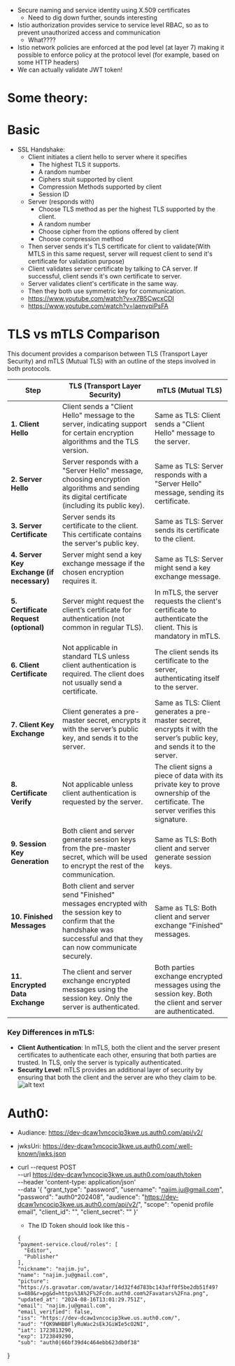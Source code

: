 
- Secure naming and service identity using X.509 certificates
    - Need to dig down further, sounds interesting
- Istio authorization provides service to service level RBAC, so as to prevent unauthorized access and communication
    - What????
- Istio network policies are enforced at the pod level (at layer 7) making it possible to enforce policy at the protocol level (for example, based on some HTTP headers)
- We can actually validate JWT token!

# Some theory:

# Basic
- SSL Handshake:
  - Client initiates a client hello to server where it specifies
    - The highest TLS it supports.
    - A random number
    - Ciphers stuit supported by client
    - Compression Methods supported by client
    - Session ID
  - Server (responds with)
    - Choose TLS method as per the highest TLS supported by the client.
    - A random number
    - Choose cipher from the options offered by client
    - Choose compression method
  - Then server sends it's TLS certificate for client to validate(With MTLS in this same request, server will request client to send it's certificate for validation purpose)
  - Client validates server certificate by talking to CA server. If successful, client sends it's own certificate to server.
  - Server validates client's certificate in the same way.
  - Then they both use symmetric key for communication.
  - https://www.youtube.com/watch?v=x7B5CwcxCDI
  - https://www.youtube.com/watch?v=laenvpiPsFA

# TLS vs mTLS Comparison

This document provides a comparison between TLS (Transport Layer Security) and mTLS (Mutual TLS) with an outline of the steps involved in both protocols.

| **Step** | **TLS (Transport Layer Security)** | **mTLS (Mutual TLS)** |
|----------|------------------------------------|------------------------|
| **1. Client Hello** | Client sends a "Client Hello" message to the server, indicating support for certain encryption algorithms and the TLS version. | Same as TLS: Client sends a "Client Hello" message to the server. |
| **2. Server Hello** | Server responds with a "Server Hello" message, choosing encryption algorithms and sending its digital certificate (including its public key). | Same as TLS: Server responds with a "Server Hello" message, sending its certificate. |
| **3. Server Certificate** | Server sends its certificate to the client. This certificate contains the server's public key. | Same as TLS: Server sends its certificate to the client. |
| **4. Server Key Exchange (if necessary)** | Server might send a key exchange message if the chosen encryption requires it. | Same as TLS: Server might send a key exchange message. |
| **5. Certificate Request (optional)** | Server might request the client’s certificate for authentication (not common in regular TLS). | In mTLS, the server requests the client's certificate to authenticate the client. This is mandatory in mTLS. |
| **6. Client Certificate** | Not applicable in standard TLS unless client authentication is required. The client does not usually send a certificate. | The client sends its certificate to the server, authenticating itself to the server. |
| **7. Client Key Exchange** | Client generates a pre-master secret, encrypts it with the server’s public key, and sends it to the server. | Same as TLS: Client generates a pre-master secret, encrypts it with the server’s public key, and sends it to the server. |
| **8. Certificate Verify** | Not applicable unless client authentication is requested by the server. | The client signs a piece of data with its private key to prove ownership of the certificate. The server verifies this signature. |
| **9. Session Key Generation** | Both client and server generate session keys from the pre-master secret, which will be used to encrypt the rest of the communication. | Same as TLS: Both client and server generate session keys. |
| **10. Finished Messages** | Both client and server send "Finished" messages encrypted with the session key to confirm that the handshake was successful and that they can now communicate securely. | Same as TLS: Both client and server exchange "Finished" messages. |
| **11. Encrypted Data Exchange** | The client and server exchange encrypted messages using the session key. Only the server is authenticated. | Both parties exchange encrypted messages using the session key. Both the client and server are authenticated. |

### Key Differences in mTLS:
- **Client Authentication**: In mTLS, both the client and the server present certificates to authenticate each other, ensuring that both parties are trusted. In TLS, only the server is typically authenticated.
- **Security Level**: mTLS provides an additional layer of security by ensuring that both the client and the server are who they claim to be.
![alt text](image-1.png)

# Auth0:
- Audiance: https://dev-dcaw1vncocip3kwe.us.auth0.com/api/v2/
- jwksUri: https://dev-dcaw1vncocip3kwe.us.auth0.com/.well-known/jwks.json
- curl --request POST \
  --url https://dev-dcaw1vncocip3kwe.us.auth0.com/oauth/token \
  --header 'content-type: application/json' \
  --data '{
    "grant_type": "password",
    "username": "najim.ju@gmail.com",
    "password": "auth0^202408",
    "audience": "https://dev-dcaw1vncocip3kwe.us.auth0.com/api/v2/",
    "scope": "openid profile email",
    "client_id": "",
    "client_secret": ""
  }'

  - The ID Token should look like this - 
  ```
  {
  "payment-service.cloud/roles": [
    "Editor",
    "Publisher"
  ],
  "nickname": "najim.ju",
  "name": "najim.ju@gmail.com",
  "picture": "https://s.gravatar.com/avatar/14d32f4d783bc143aff0f5be2db51f49?s=480&r=pg&d=https%3A%2F%2Fcdn.auth0.com%2Favatars%2Fna.png",
  "updated_at": "2024-08-16T13:01:29.751Z",
  "email": "najim.ju@gmail.com",
  "email_verified": false,
  "iss": "https://dev-dcaw1vncocip3kwe.us.auth0.com/",
  "aud": "fQK9WHBBFlyRuWac2sEkJGiWIe5cO2NI",
  "iat": 1723813290,
  "exp": 1723849290,
  "sub": "auth0|66bf39d4c464ebb623db0f38"
}
  ```
